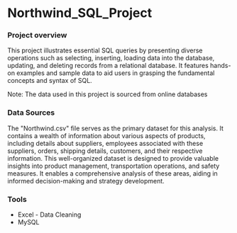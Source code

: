 # Northwind_SQL_Project

### Project overview

This project illustrates essential SQL queries by presenting diverse operations such as selecting, inserting, loading data into the database, updating, and deleting records from a relational database. It features hands-on examples and sample data to aid users in grasping the fundamental concepts and syntax of SQL.

Note: The data used in this project is sourced from online databases


### Data Sources
The "Northwind.csv" file serves as the primary dataset for this analysis. It contains a wealth of information about various aspects of products, including details about suppliers, employees associated with these suppliers, orders, shipping details, customers, and their respective information. This well-organized dataset is designed to provide valuable insights into product management, transportation operations, and safety measures. It enables a comprehensive analysis of these areas, aiding in informed decision-making and strategy development.

### Tools
- Excel - Data Cleaning
- MySQL
